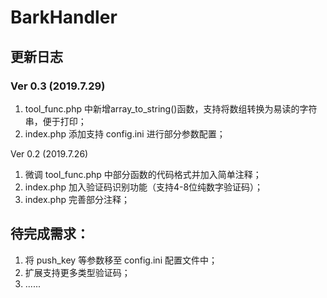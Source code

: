 # BarkHandler

## 更新日志
### Ver 0.3 (2019.7.29)
1. tool_func.php 中新增array_to_string()函数，支持将数组转换为易读的字符串，便于打印；
2. index.php 添加支持 config.ini 进行部分参数配置；

Ver 0.2 (2019.7.26)
1. 微调 tool_func.php 中部分函数的代码格式并加入简单注释；
2. index.php 加入验证码识别功能（支持4-8位纯数字验证码）；
3. index.php 完善部分注释；



## 待完成需求：
1. 将 push_key 等参数移至 config.ini 配置文件中；
2. 扩展支持更多类型验证码；
3. ......
